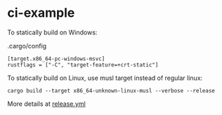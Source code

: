 # ci-example

To statically build on Windows:

.cargo/config

	[target.x86_64-pc-windows-msvc]
	rustflags = ["-C", "target-feature=+crt-static"]

To statically build on Linux, use musl target instead of regular linux:

	cargo build --target x86_64-unknown-linux-musl --verbose --release

More details at [release.yml](.github\workflows\release.yml)
